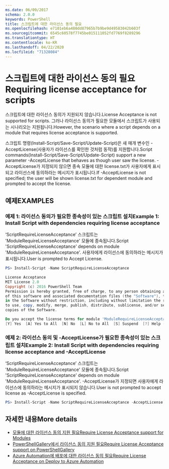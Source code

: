 ```yaml
---
ms.date: 06/09/2017
schema: 2.0.0
keywords: PowerShell
title: 스크립트에 대한 라이선스 동의 필요
ms.openlocfilehash: e7101eb6a480dd87965b7b9be9d49583042b603f
ms.sourcegitcommit: 6545c60578f7745be015111052fd7769f8289296
ms.translationtype: HT
ms.contentlocale: ko-KR
ms.lasthandoff: 04/22/2020
ms.locfileid: "71328084"
---
```

# <a name="requiring-license-acceptance-for-scripts"></a><span data-ttu-id="204aa-103">스크립트에 대한 라이선스 동의 필요</span><span class="sxs-lookup"><span data-stu-id="204aa-103">Requiring license acceptance for scripts</span></span>

<span data-ttu-id="204aa-104">스크립트에 대한 라이선스 동의가 지원되지 않습니다.</span><span class="sxs-lookup"><span data-stu-id="204aa-104">License Acceptance is not supported for scripts.</span></span> <span data-ttu-id="204aa-105">그러나 라이선스 동의가 필요한 모듈에서 스크립트가 사용되는 시나리오는 지원됩니다.</span><span class="sxs-lookup"><span data-stu-id="204aa-105">However, the scenario where a script depends on a module that requires license acceptance is supported.</span></span>

<span data-ttu-id="204aa-106">스크립트 명령(Install-Script/Save-Script/Update-Script)은 새 매개 변수인 -AcceptLicense(사용자가 라이선스를 확인한 것처럼 동작)를 지원합니다.</span><span class="sxs-lookup"><span data-stu-id="204aa-106">Script commands(Install-Script/Save-Script/Update-Script) support a new parameter -AcceptLicense that behaves as though user saw the license.</span></span> <span data-ttu-id="204aa-107">-AcceptLicense가 지정되지 않으면 종속 모듈에 대한 license.txt가 사용자에게 표시되고 라이선스에 동의하라는 메시지가 표시됩니다.</span><span class="sxs-lookup"><span data-stu-id="204aa-107">If -AcceptLicense is not specified; the user will be shown license.txt for dependent module and prompted to accept the license.</span></span>

## <a name="examples"></a><span data-ttu-id="204aa-108">예제</span><span class="sxs-lookup"><span data-stu-id="204aa-108">EXAMPLES</span></span>

### <a name="example-1-install-script-with-dependencies-requiring-license-acceptance"></a><span data-ttu-id="204aa-109">예제 1: 라이선스 동의가 필요한 종속성이 있는 스크립트 설치</span><span class="sxs-lookup"><span data-stu-id="204aa-109">Example 1: Install Script with dependencies requiring license acceptance</span></span>

<span data-ttu-id="204aa-110">‘ScriptRequireLicenseAcceptance’ 스크립트는 'ModuleRequireLicenseAcceptance' 모듈에 종속됩니다.</span><span class="sxs-lookup"><span data-stu-id="204aa-110">Script 'ScriptRequireLicenseAcceptance' depends on module 'ModuleRequireLicenseAcceptance'.</span></span> <span data-ttu-id="204aa-111">사용자에게 라이선스에 동의하라는 메시지가 표시됩니다.</span><span class="sxs-lookup"><span data-stu-id="204aa-111">User is prompted to Accept License.</span></span>

```PowerShell
PS> Install-Script -Name ScriptRequireLicenseAcceptance

License Acceptance
MIT License 2.0
Copyright (c) 2016 PowerShell Team
Permission is hereby granted, free of charge, to any person obtaining a copy
of this software and associated documentation files (the "Software"), to deal
in the Software without restriction, including without limitation the rights
to use, copy, modify, merge, publish, distribute, sublicense, and/or sell
copies of the Software.

Do you accept the license terms for module 'ModuleRequireLicenseAcceptance'.
[Y] Yes  [A] Yes to All  [N] No  [L] No to All  [S] Suspend  [?] Help (default is "N"):
```

### <a name="example-2-install-script-with-dependencies-requiring-license-acceptance-and--acceptlicense"></a><span data-ttu-id="204aa-112">예제 2: 라이선스 동의 및 -AcceptLicense가 필요한 종속성이 있는 스크립트 설치</span><span class="sxs-lookup"><span data-stu-id="204aa-112">Example 2: Install Script with dependencies requiring license acceptance and -AcceptLicense</span></span>

<span data-ttu-id="204aa-113">‘ScriptRequireLicenseAcceptance’ 스크립트는 'ModuleRequireLicenseAcceptance' 모듈에 종속됩니다.</span><span class="sxs-lookup"><span data-stu-id="204aa-113">Script 'ScriptRequireLicenseAcceptance' depends on module 'ModuleRequireLicenseAcceptance'.</span></span> <span data-ttu-id="204aa-114">-AcceptLicense가 지정되면 사용자에게 라이선스에 동의하라는 메시지가 표시되지 않습니다.</span><span class="sxs-lookup"><span data-stu-id="204aa-114">User is not prompted to accept license as -AcceptLicense is specified.</span></span>

```PowerShell
PS> Install-Script -Name ScriptRequireLicenseAcceptance -AcceptLicense
```

## <a name="more-details"></a><span data-ttu-id="204aa-115">자세한 내용</span><span class="sxs-lookup"><span data-stu-id="204aa-115">More details</span></span>

- [<span data-ttu-id="204aa-116">모듈에 대한 라이선스 동의 지원 필요</span><span class="sxs-lookup"><span data-stu-id="204aa-116">Require License Acceptance support for Modules</span></span>](module-license-acceptance.md)
- [<span data-ttu-id="204aa-117">PowerShellGallery에서 라이선스 동의 지원 필요</span><span class="sxs-lookup"><span data-stu-id="204aa-117">Require License Acceptance support on PowerShellGallery</span></span>](../how-to/working-with-packages/packages-that-require-license-acceptance.md)
- [<span data-ttu-id="204aa-118">Azure Automation에 배포에 대한 라이선스 동의 필요</span><span class="sxs-lookup"><span data-stu-id="204aa-118">Require License Acceptance on Deploy to Azure Automation</span></span>](../how-to/working-with-packages/deploy-to-azure-automation.md)
